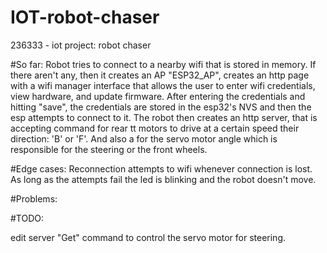 # IOT-robot-chaser
236333 - iot project: robot chaser

#So far:
Robot tries to connect to a nearby wifi that is stored in memory. If there aren't any, then it creates an AP "ESP32_AP", creates an http page with a wifi manager interface that allows the user to enter wifi credentials, view hardware, and update firmware. After entering the credentials and hitting "save", the credentials are stored in the esp32's NVS and then the esp attempts to connect to it. 
The robot then creates an http server, that is accepting command for rear tt motors to drive at a certain speed their direction: 'B' or 'F'. And also a for the servo motor angle which is responsible for the steering or the front wheels.

#Edge cases:
Reconnection attempts to wifi whenever connection is lost. As long as the attempts fail the led is blinking and the robot doesn't move.

#Problems: 


#TODO: 

edit server "Get" command to control the servo motor for steering.
